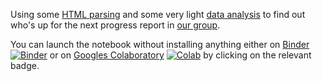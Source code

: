 Using some [HTML parsing](https://www.crummy.com/software/BeautifulSoup/) and some very light [data analysis](https://pandas.pydata.org/) to find out who's up for the next progress report in [our group](http://www.anaweb.ch/ueber_uns/abteilungen/index_ger.php?key=klin).

You can launch the notebook without installing anything either on [Binder](https://mybinder.org/) [![Binder](https://mybinder.org/badge.svg)](https://mybinder.org/v2/gh/habi/ProgressReportsKlinischeAnatomie/master?filepath=ProgressReports.ipynb) or on [Googles Colaboratory](https://colab.research.google.com) [![Colab](https://colab.research.google.com/assets/colab-badge.svg)](https://colab.research.google.com/github/habi/ProgressReportsKlinischeAnatomie/blob/master/ProgressReports.ipynb) by clicking on the relevant badge.
